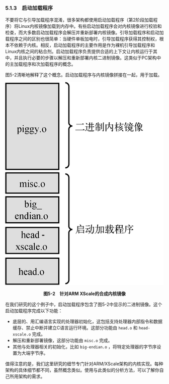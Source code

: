 ### 5.1.3　启动加载程序

不要将它与引导加载程序混淆，很多架构都使用启动加载程序（第2阶段加载程序）将Linux内核镜像加载到内存中。有些启动加载程序会对内核镜像进行校验和检查，而大多数启动加载程序会解压并重新部署内核镜像。引导加载程序和启动加载程序之间的区别也很简单：当硬件单板加电时，引导加载程序获得其控制权，根本不依赖于内核。相反，启动加载程序的主要作用是作为裸机引导加载程序和Linux内核之间的粘合剂。启动加载程序负责提供合适的上下文让内核运行于其中，并且执行必要的步骤以解压和重新部署内核二进制镜像。这类似于PC架构中的主加载程序和次加载程序的概念。

图5-2清晰地解释了这个概念。启动加载程序与内核镜像拼接在一起，用于加载。

![63.png](../images/63.png)
<center class="my_markdown"><b class="my_markdown">图5-2　针对ARM XScale的合成内核镜像</b></center>

在我们研究的这个例子中，启动加载程序包含了图5-2中显示的二进制镜像。这个启动加载程序完成以下功能：

+ 底层的、用汇编语言实现的处理器初始化，这包括支持处理器内部指令和数据缓存、禁止中断并建立C语言运行环境。这部分功能由 `head.o` 和 `head-xscale.o` 完成。
+ 解压和重新部署镜像，这部分功能由 `misc.o` 完成。
+ 其他与处理器相关的初始化，比如 `big-endian.o` ，将特定处理器的字节序设置为大端字节序。

值得注意的是，我们这里研究的细节专门针对ARM/XScale架构的内核实现。每种架构的具体细节都不同，虽然概念类似。使用与此类似的分析方法，可以了解你自己所用架构的需求。

